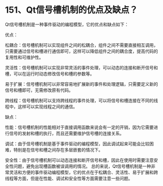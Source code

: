 # 151、Qt信号槽机制的优点及缺点？

Qt信号槽机制是一种事件驱动的编程模型，它的优点和缺点如下：

优点：


松耦合：信号槽机制可以实现组件之间的松耦合，组件之间不需要直接相互调用，只需要通过信号和槽进行通信即可，这样可以降低组件之间的耦合度，提高代码的复用性和可维护性。

灵活性：信号槽机制可以实现非常灵活的事件处理，可以动态的连接和断开信号和槽，可以在运行时动态修改信号和槽的参数等。

易于扩展：信号槽机制可以非常容易地扩展新的事件和处理逻辑，只需要定义新的信号和槽即可，无需修改原有代码。

跨线程：信号槽机制可以支持跨线程的事件处理，可以将信号和槽连接在不同的线程中，这样可以实现线程之间的通信。

缺点：

性能：信号槽机制的性能相对于直接调用函数来说会有一定的开销，因为它需要进行信号的发射和槽的执行，而且还需要维护信号槽的连接关系。

调试：由于信号槽机制是基于事件驱动的编程模型，因此调试起来可能会比较困难，特别是在信号和槽之间存在多层嵌套的情况下。

安全性：由于信号槽机制可以动态连接和断开信号和槽，因此在使用时需要注意安全性问题，避免出现槽函数被误调用的情况。
总的来说，Qt信号槽机制是一种非常灵活和方便的事件驱动编程模型，它的优点在于松耦合、灵活性、易于扩展和跨线程等方面，但是在性能、调试和安全性等方面需要注意一些问题。
